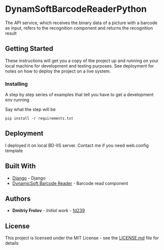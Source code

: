 # DynamSoftBarcodeReaderPython

The API service, which receives the binary data of a picture with a barcode as input, refers to the recognition component and returns the recognition result

## Getting Started

These instructions will get you a copy of the project up and running on your local machine for development and testing purposes. See deployment for notes on how to deploy the project on a live system.

### Installing

A step by step series of examples that tell you have to get a development env running

Say what the step will be

```
pip install -r requirements.txt
```

## Deployment

I deployed it on local BD-IIS server. Contact me if you need web.config template

## Built With

* [Django](https://docs.djangoproject.com/en/3.1/) - Django
* [DynamicSoft Barcode Reader](https://www.dynamsoft.com/Products/Dynamic-Barcode-Reader.aspx) - Barcode read component

## Authors

* **Dmitriy Frolov** - *Initial work* - [fd239](https://github.com/fd239)

## License

This project is licensed under the MIT License - see the [LICENSE.md](LICENSE.md) file for details
